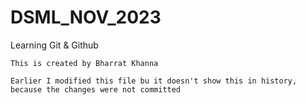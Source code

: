 # DSML_NOV_2023
 Learning Git & Github

	This is created by Bharrat Khanna

	Earlier I modified this file bu it doesn't show this in history, because the changes were not committed
